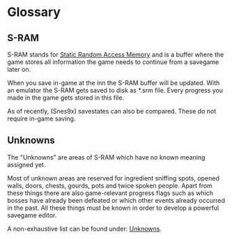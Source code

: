 # Glossary

## S-RAM
S-RAM stands for <a href="https://en.wikipedia.org/wiki/Static_random-access_memory" target=_>Static Random Access Memory</a> and is a buffer where the game stores all information the game needs to continue from a savegame later on.

When you save in-game at the inn the S-RAM buffer will be updated. With an emulator the S-RAM gets saved to disk as *.srm file. Every progress you made in the game gets stored in this file.

As of recently, (Snes9x) savestates can also be compared. These do not require in-game saving.

## Unknowns
The "Unknowns" are areas of S-RAM which have no known meaning assigned yet.

Most of unknown areas are reserved for ingredient sniffing spots, opened walls, doors, chests, gourds, pots and twice spoken people. Apart from these things there are also game-relevant progress flags such as which bosses have already been defeated or which other events already occurred in the past. All these things must be known in order to develop a powerful savegame editor.

A non-exhaustive list can be found under: <a href=unknowns>Unknowns</a>.